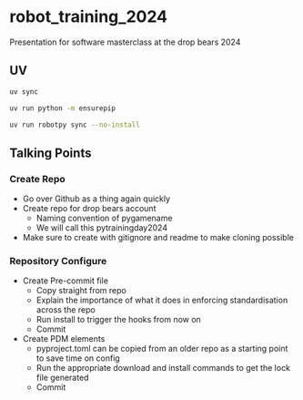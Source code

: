 # robot_training_2024
Presentation for software masterclass at the drop bears 2024

## UV

```bash
uv sync
```

```bash
uv run python -m ensurepip
```

```bash
uv run robotpy sync --no-install
```

## Talking Points

### Create Repo

- Go over Github as a thing again quickly
- Create repo for drop bears account
  - Naming convention of pygamename
  - We will call this pytrainingday2024
- Make sure to create with gitignore and readme to make cloning possible

### Repository Configure

- Create Pre-commit file
  - Copy straight from repo
  - Explain the importance of what it does in enforcing standardisation across the repo
  - Run install to trigger the hooks from now on
  - Commit
- Create PDM elements
  - pyproject.toml can be copied from an older repo as a starting point to save time on config
  - Run the appropriate download and install commands to get the lock file generated
  - Commit
